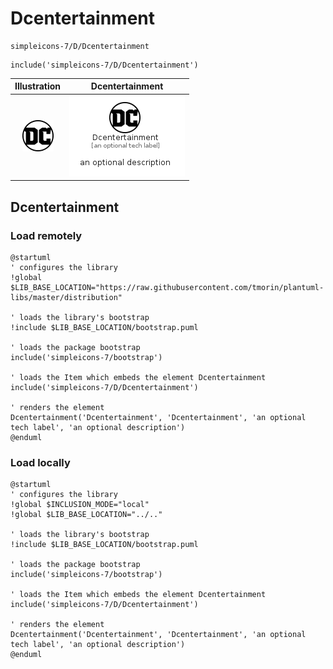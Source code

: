# Dcentertainment


```text
simpleicons-7/D/Dcentertainment
```

```text
include('simpleicons-7/D/Dcentertainment')
```



| Illustration | Dcentertainment |
| :---: | :---: |
| ![illustration for Illustration](../../simpleicons-7/D/Dcentertainment.png) | ![illustration for Dcentertainment](../../simpleicons-7/D/Dcentertainment.Local.png) |




## Dcentertainment

### Load remotely
```plantuml
@startuml
' configures the library
!global $LIB_BASE_LOCATION="https://raw.githubusercontent.com/tmorin/plantuml-libs/master/distribution"

' loads the library's bootstrap
!include $LIB_BASE_LOCATION/bootstrap.puml

' loads the package bootstrap
include('simpleicons-7/bootstrap')

' loads the Item which embeds the element Dcentertainment
include('simpleicons-7/D/Dcentertainment')

' renders the element
Dcentertainment('Dcentertainment', 'Dcentertainment', 'an optional tech label', 'an optional description')
@enduml
```

### Load locally
```plantuml
@startuml
' configures the library
!global $INCLUSION_MODE="local"
!global $LIB_BASE_LOCATION="../.."

' loads the library's bootstrap
!include $LIB_BASE_LOCATION/bootstrap.puml

' loads the package bootstrap
include('simpleicons-7/bootstrap')

' loads the Item which embeds the element Dcentertainment
include('simpleicons-7/D/Dcentertainment')

' renders the element
Dcentertainment('Dcentertainment', 'Dcentertainment', 'an optional tech label', 'an optional description')
@enduml
```

